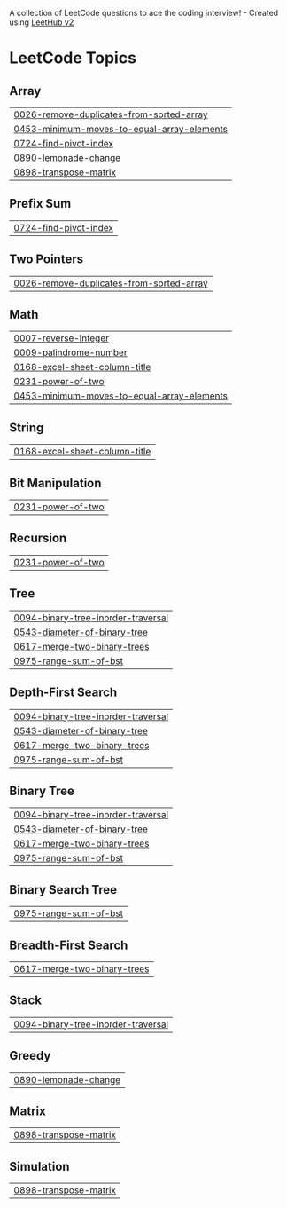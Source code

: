 A collection of LeetCode questions to ace the coding interview! - Created using [LeetHub v2](https://github.com/arunbhardwaj/LeetHub-2.0)
<!---LeetCode Topics Start-->
# LeetCode Topics
## Array
|  |
| ------- |
| [0026-remove-duplicates-from-sorted-array](https://github.com/NavyaTrilok/AlgoPrep/tree/master/0026-remove-duplicates-from-sorted-array) |
| [0453-minimum-moves-to-equal-array-elements](https://github.com/NavyaTrilok/AlgoPrep/tree/master/0453-minimum-moves-to-equal-array-elements) |
| [0724-find-pivot-index](https://github.com/NavyaTrilok/AlgoPrep/tree/master/0724-find-pivot-index) |
| [0890-lemonade-change](https://github.com/NavyaTrilok/AlgoPrep/tree/master/0890-lemonade-change) |
| [0898-transpose-matrix](https://github.com/NavyaTrilok/AlgoPrep/tree/master/0898-transpose-matrix) |
## Prefix Sum
|  |
| ------- |
| [0724-find-pivot-index](https://github.com/NavyaTrilok/AlgoPrep/tree/master/0724-find-pivot-index) |
## Two Pointers
|  |
| ------- |
| [0026-remove-duplicates-from-sorted-array](https://github.com/NavyaTrilok/AlgoPrep/tree/master/0026-remove-duplicates-from-sorted-array) |
## Math
|  |
| ------- |
| [0007-reverse-integer](https://github.com/NavyaTrilok/AlgoPrep/tree/master/0007-reverse-integer) |
| [0009-palindrome-number](https://github.com/NavyaTrilok/AlgoPrep/tree/master/0009-palindrome-number) |
| [0168-excel-sheet-column-title](https://github.com/NavyaTrilok/AlgoPrep/tree/master/0168-excel-sheet-column-title) |
| [0231-power-of-two](https://github.com/NavyaTrilok/AlgoPrep/tree/master/0231-power-of-two) |
| [0453-minimum-moves-to-equal-array-elements](https://github.com/NavyaTrilok/AlgoPrep/tree/master/0453-minimum-moves-to-equal-array-elements) |
## String
|  |
| ------- |
| [0168-excel-sheet-column-title](https://github.com/NavyaTrilok/AlgoPrep/tree/master/0168-excel-sheet-column-title) |
## Bit Manipulation
|  |
| ------- |
| [0231-power-of-two](https://github.com/NavyaTrilok/AlgoPrep/tree/master/0231-power-of-two) |
## Recursion
|  |
| ------- |
| [0231-power-of-two](https://github.com/NavyaTrilok/AlgoPrep/tree/master/0231-power-of-two) |
## Tree
|  |
| ------- |
| [0094-binary-tree-inorder-traversal](https://github.com/NavyaTrilok/AlgoPrep/tree/master/0094-binary-tree-inorder-traversal) |
| [0543-diameter-of-binary-tree](https://github.com/NavyaTrilok/AlgoPrep/tree/master/0543-diameter-of-binary-tree) |
| [0617-merge-two-binary-trees](https://github.com/NavyaTrilok/AlgoPrep/tree/master/0617-merge-two-binary-trees) |
| [0975-range-sum-of-bst](https://github.com/NavyaTrilok/AlgoPrep/tree/master/0975-range-sum-of-bst) |
## Depth-First Search
|  |
| ------- |
| [0094-binary-tree-inorder-traversal](https://github.com/NavyaTrilok/AlgoPrep/tree/master/0094-binary-tree-inorder-traversal) |
| [0543-diameter-of-binary-tree](https://github.com/NavyaTrilok/AlgoPrep/tree/master/0543-diameter-of-binary-tree) |
| [0617-merge-two-binary-trees](https://github.com/NavyaTrilok/AlgoPrep/tree/master/0617-merge-two-binary-trees) |
| [0975-range-sum-of-bst](https://github.com/NavyaTrilok/AlgoPrep/tree/master/0975-range-sum-of-bst) |
## Binary Tree
|  |
| ------- |
| [0094-binary-tree-inorder-traversal](https://github.com/NavyaTrilok/AlgoPrep/tree/master/0094-binary-tree-inorder-traversal) |
| [0543-diameter-of-binary-tree](https://github.com/NavyaTrilok/AlgoPrep/tree/master/0543-diameter-of-binary-tree) |
| [0617-merge-two-binary-trees](https://github.com/NavyaTrilok/AlgoPrep/tree/master/0617-merge-two-binary-trees) |
| [0975-range-sum-of-bst](https://github.com/NavyaTrilok/AlgoPrep/tree/master/0975-range-sum-of-bst) |
## Binary Search Tree
|  |
| ------- |
| [0975-range-sum-of-bst](https://github.com/NavyaTrilok/AlgoPrep/tree/master/0975-range-sum-of-bst) |
## Breadth-First Search
|  |
| ------- |
| [0617-merge-two-binary-trees](https://github.com/NavyaTrilok/AlgoPrep/tree/master/0617-merge-two-binary-trees) |
## Stack
|  |
| ------- |
| [0094-binary-tree-inorder-traversal](https://github.com/NavyaTrilok/AlgoPrep/tree/master/0094-binary-tree-inorder-traversal) |
## Greedy
|  |
| ------- |
| [0890-lemonade-change](https://github.com/NavyaTrilok/AlgoPrep/tree/master/0890-lemonade-change) |
## Matrix
|  |
| ------- |
| [0898-transpose-matrix](https://github.com/NavyaTrilok/AlgoPrep/tree/master/0898-transpose-matrix) |
## Simulation
|  |
| ------- |
| [0898-transpose-matrix](https://github.com/NavyaTrilok/AlgoPrep/tree/master/0898-transpose-matrix) |
<!---LeetCode Topics End-->